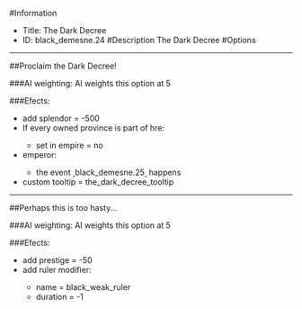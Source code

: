 #Information
 - Title: The Dark Decree
 - ID: black_demesne.24
#Description
The Dark Decree
#Options

___
##Proclaim the Dark Decree!

###AI weighting:
AI weights this option at 5


###Efects:<ul><li>add splendor = -500</li><li>If every owned province is part of hre:</li><ul><li>set in empire = no</li></ul><li>emperor:</li><ul><li>the event ˻black_demesne.25˼ happens</li></ul><li>custom tooltip = the_dark_decree_tooltip</li></ul>

___
##Perhaps this is too hasty...

###AI weighting:
AI weights this option at 5


###Efects:<ul><li>add prestige = -50</li><li>add ruler modifier:</li><ul><li>name = black_weak_ruler</li><li>duration = -1</li></ul></ul>
